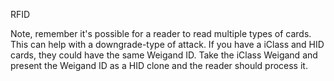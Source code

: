 RFID


Note, remember it's possible for a reader to read multiple types of cards.
This can help with a downgrade-type of attack.
If you have a iClass and HID cards, they could have the same Weigand ID.
Take the iClass Weigand and present the Weigand ID as a HID clone and the reader should process it.